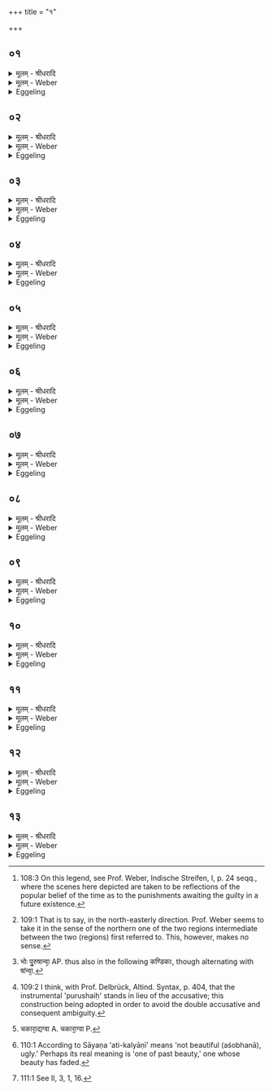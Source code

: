 +++
title = "१"

+++


## ०१
<details><summary>मूलम् - श्रीधरादि</summary>

भृ᳘गुर्ह वै व्वा᳘रुणिः॥  
(र्व्व᳘) व्व᳘रुणम्पित᳘रम्विद्यया᳘ ऽतिमेने त᳘द्ध व्व᳘रुणो व्विदा᳘ञ्चकारा᳘ति वै᳘ मा व्विद्य᳘या मन्यत ऽइ᳘ति॥
</details>

<details><summary>मूलम् - Weber</summary>

भृ᳘गुर्ह वै वा᳘रुणिः॥  
व᳘रुणम् पित᳘रं विद्यया᳘तिमेने त᳘द्ध व᳘रुणो विदां᳘ चकारा᳘तिवै᳘ मा विद्य᳘या मन्यत इ᳘ति॥
</details>

<details><summary>Eggeling</summary>

1. Now, Bhr̥gu, the son of Varuṇa, deemed himself superior to his father Varuṇa in knowledge [^egg_347]. Varuṇa became aware of this: 'He deems himself superior to me in knowledge,' he thought.

[^egg_347]: 108:3 On this legend, see Prof. Weber, Indische Streifen, I, p. 24 seqq., where the scenes here depicted are taken to be reflections of the popular belief of the time as to the punishments awaiting the guilty in a future existence.
</details>

## ०२
<details><summary>मूलम् - श्रीधरादि</summary>

स᳘ होवाच॥  
प्रा᳘ङ्पुत्रक व्व्रजतात्त᳘त्र यत्प᳘श्येत᳘द्दृष्ट्वा᳘ दक्षिणा᳘ व्व्रजतात्त᳘त्र यत्प᳘श्येस्त᳘द्दृष्ट्वा᳘ प्रत्य᳘ग्व्रजतात्त᳘त्र यत्प᳘श्येस्त᳘द्दृष्ट्वो᳘दग्व्रजतात्त᳘त्र यत्प᳘श्येस्त᳘द्दृ᳘ष्ट्वैत᳘योः पू᳘र्व्वयोरु᳘त्तरम᳘न्ववान्तरदेश᳘म्व्रजतात्त᳘त्र यत्प᳘श्येस्त᳘न्म ऽआ᳘चक्षीथा ऽइ᳘ति॥
</details>

<details><summary>मूलम् - Weber</summary>

स᳘ होवाच॥  
प्रा᳘ङ् पुत्रक व्रजतात्त᳘त्र यत्प᳘श्येत᳘द्दृष्ट्वा᳘ दक्षिणा᳘ व्रजतात्त᳘त्र यत्प᳘श्येस्त᳘द्दृष्ट्वा᳘ प्रत्य᳘ग्व्रजतात्त᳘त्र यत्प᳘श्येस्त᳘द्दृष्ट्वो᳘दग्व्रजतात्त᳘त्र यत्प᳘श्येस्त᳘द्दृॗष्ट्वैत᳘योः पू᳘र्वयोरु᳘त्तरम᳘न्ववान्तरदेशं᳘ व्रजतात्त᳘त्र यत्प᳘श्येस्त᳘न्म आ᳘चक्षीथा इ᳘ति॥
</details>

<details><summary>Eggeling</summary>

2. He said, 'Go thou eastward, my boy; and

having seen there what thou shalt see, go thou southwards; and having seen there what thou shalt see, go thou westward; and having seen there what thou shalt see, go thou northward; and having seen there what thou shalt see, go thou toward the northern of those two intermediate quarters in front [^egg_348], and tell me then what thou shalt see there.'

[^egg_348]: 109:1 That is to say, in the north-easterly direction. Prof. Weber seems to take it in the sense of the northern one of the two regions intermediate between the two (regions) first referred to. This, however, makes no sense.
</details>

## ०३
<details><summary>मूलम् - श्रीधरादि</summary>

स᳘ ह त᳘त ऽएव प्राङ्प्र᳘वव्व्राज᳘॥  
(जै᳘) ए᳘दु पु᳘रुषैः पु᳘रुषान्प᳘र्व्वाण्येषाम्पर्व्वशः᳘ सम्व्र᳘श्चम्पर्व्वशो᳘ व्विभ᳘जमानानिदं त᳘वेदम्ममे᳘ति स᳘ होवाच भीष्मं᳘ बत भोः पु᳘रुषान्वा᳘ ऽएतत्पु᳘रुषाः प᳘र्व्वाण्येषाम्पर्व्वशः᳘ सम्व्र᳘श्चम्प᳘र्व्वशो व्व्यभक्षते᳘ति[[!!]] ते᳘ होचुरित्थं वा᳘ ऽइ᳘मे ऽस्मा᳘नमु᳘ष्मिंल्लो᳘के ऽसचन्त ता᳘न्वय᳘मिद᳘मिह प्र᳘तिसचामहा ऽइ᳘ति स᳘ होवाचा᳘स्तीह प्रा᳘यश्चित्ती३रि᳘त्यस्ती᳘ति का᳘ ऽति पिता᳘ ते व्वेदे᳘ति॥
</details>

<details><summary>मूलम् - Weber</summary>

स᳘ ह त᳘त एव प्राङ् प्र᳘वव्राज॥  
ए᳘दु पु᳘रुषैः पु᳘रुषान्प᳘र्वाण्येषाम् पर्वशः᳘ संव्र᳘श्चम् पर्वशो᳘ विभ᳘जमानानिदं त᳘वेदम् ममे᳘ति स᳘ होवाच भीष्म᳘म् बत भोः पु᳘रुषान्न्वा᳘ [^wbr_1] एतत्पु᳘रुषाः प᳘र्वाण्येषाᳫं संव्र᳘श्चम् पर्वशो व्य᳘भक्षते᳘ति ते᳘ होचुरित्थं वा᳘ इॗमेऽस्मा᳘नमु᳘ष्मिंलोॗकेऽसचन्त ता᳘न्वय᳘मिद᳘मिह प्र᳘तिसचामहा इ᳘ति स᳘ होवाचा᳘स्तीह प्रा᳘यश्चित्ती३रि᳘त्यस्ती᳘ति का᳘-ति पिता᳘ ते वेदे᳘ति॥  

[^wbr_1]: भोः पु᳘रुषान्वा᳘ AP. thus also in the following कण्डिकाः, though alternating with षांन्वा᳘.
</details>

<details><summary>Eggeling</summary>

3. He then went forth from thence eastward, and lo, men were dismembering men [^egg_349], hewing off their limbs one by one, and saying, 'This to thee, this to me!' He said, 'Horrible! woe is me! men here have dismembered men, hewing off their limbs one by one!' They replied, 'Thus, indeed, these dealt with us in yonder world, and so we now deal with them in return.' He said, 'Is there no atonement for this?'--'Yes, there is,' they replied.--'What is it?'--'Thy father knows.'

[^egg_349]: 109:2 I think, with Prof. Delbrück, Altind. Syntax, p. 404, that the instrumental 'purushaiḥ' stands in lieu of the accusative; this construction being adopted in order to avoid the double accusative and consequent ambiguity.
</details>

## ०४
<details><summary>मूलम् - श्रीधरादि</summary>

स᳘ ह त᳘त ऽएव᳘ दक्षिणा प्र᳘वव्व्राज᳘॥  
ए᳘दु पु᳘रुषैः पु᳘रुषान्प᳘र्व्वाण्येषाम्पर्व्वशः᳘ सङ्क᳘र्तम्पर्व्व्वशो᳘ व्विभ᳘जमानानिदन्त᳘वेदम्ममे᳘ति स᳘ होवाच भीष्म᳘म्बत भोः पु᳘रुषान्वा᳘ ऽएतत्पु᳘रुषाः प᳘र्व्वाण्येषाम्पर्व्वशः᳘ सङ्क᳘र्तम्पर्व्वशो व्व्यभक्षते᳘ति[[!!]] ते᳘ होचुरित्थम्वा᳘ ऽइमे ऽस्मा᳘नमु᳘ष्मिंल्लो᳘के ऽसचन्त ता᳘न्वय᳘मिद᳘मिह प्र᳘तिसचामहा ऽइ᳘ति स᳘ होवाचा᳘स्तीह प्रा᳘यश्चित्ती३रि᳘त्यस्ती᳘ति का᳘ ऽति पि᳘तैव᳘ ते व्वेदे᳘ति॥
</details>

<details><summary>मूलम् - Weber</summary>

स᳘ ह त᳘त एव᳘ दक्षिणा प्र᳘वव्राज॥  
ए᳘दु पु᳘रुषैः पु᳘रुषान्प᳘र्वाण्येषाम् पर्वशः᳘ संक᳘र्तम् पर्वशो᳘ विभ᳘जमानानिदं त᳘वेदम् ममे᳘ति स᳘ होवाच भीष्म᳘म् बत भोः पु᳘रुषान्न्वा᳘ एतत्पु᳘रुषाः पर्वाण्येषाम् पर्वशः᳘ संक᳘र्तम् पर्वशो व्य᳘भक्षते᳘ति ते᳘ होचुरित्थं वा᳘ इमेऽस्मा᳘नमु᳘ष्मिंलोॗकेऽसचन्त ता᳘न्वय᳘मिद᳘मिह प्र᳘तिसचामहा इ᳘ति स᳘ होवाचा᳘स्तीह प्रा᳘यश्चित्ती३रि᳘त्यस्ती᳘ति का᳘-ति पिॗतैव᳘ ते वेदे᳘ति॥
</details>

<details><summary>Eggeling</summary>

4. He went forth from thence southward, and lo, men were dismembering men, cutting up their limbs one by one, and saying, 'This to thee, this to me!' He said, 'Horrible! woe is me! men here have dismembered men, cutting up their limbs one by one!' They replied, 'Thus, indeed, these dealt with us in yonder world, and so we now deal with them in return.' He said, 'Is there no atonement for this?'--'Yes, there is,' they replied.--'What is it?'--'Thy father knows.'
</details>

## ०५
<details><summary>मूलम् - श्रीधरादि</summary>

स᳘ ह त᳘त ऽएव᳘ प्रत्यङ्प्र᳘वव्व्राज᳘॥  
(जै᳘) ए᳘दु पु᳘रुषैः पु᳘रुषाँस्तूष्णीमा᳘सीनाँस्तूष्णीमा᳘सीनैरद्य᳘मानान्त्स᳘ होवाच भीष्मं᳘ बत भोः पु᳘रुषान्वा᳘ ऽएतत्पु᳘रुषास्तूष्णीमा᳘सीनाँस्तूष्णीमा᳘सीना ऽअदन्ती᳘ति ते᳘ होचुरित्थं वा᳘ इ᳘मे ऽस्मा᳘नमु᳘ष्मिंल्लो᳘के ऽसचन्त ता᳘न्वय᳘मिद᳘मिह प्र᳘तिसचामहा ऽइ᳘ति स᳘ होवाचा᳘स्तीह प्रा᳘यश्चित्ती३रि᳘त्यस्ती᳘ति का᳘ ऽति पि᳘तैव᳘ ते व्वेदे᳘ति॥
</details>

<details><summary>मूलम् - Weber</summary>

स᳘ ह त᳘त एव᳘ प्रत्यङ् प्र᳘वव्राज॥  
ए᳘दु पु᳘रुषैः पु᳘रुषांस्तूष्णीमा᳘सीनांस्तूष्णीमा᳘सीनैरद्य᳘मानान्त्स᳘ होवाच भीष्म᳘म् बत भोः पु᳘रुषान्न्वा᳘ एतत्पु᳘रुषास्तूष्णीमा᳘सीनांस्तूष्णीमा᳘सीना अदन्ती᳘ति ते᳘ होचुरित्थं वा᳘ इॗमेऽस्मा᳘नमु᳘ष्मिंलोॗकेऽसचन्त ता᳘न्वय᳘मिद᳘मिह प्र᳘तिसचामहा इ᳘ति स᳘ होवाचा᳘स्तीह प्रा᳘यश्चित्ती३रि᳘त्यस्ती᳘ति का᳘-ति पिॗतैव᳘ ते वेदे᳘ति॥
</details>

<details><summary>Eggeling</summary>

5. He went forth from thence westward, and lo, men, sitting still, were being eaten by men, sitting still! He said, 'Horrible! woe is me! men, sitting still, are eating men, sitting still!' They replied, 'Thus, indeed, these have dealt with us in yonder world, and so we now deal with them in return.' He said, 'Is there no atonement for this? Yes, there is,' they replied.--'What is it? Thy father knows.'
</details>

## ०६
<details><summary>मूलम् - श्रीधरादि</summary>

स᳘ ह त᳘त ऽएवो᳘दङ्प्र᳘वव्राज᳘॥  
(जै᳘) ए᳘दु पु᳘रुषैः पु᳘रुषानाक्रन्द᳘यत ऽआक्रन्द᳘यद्भिरद्य᳘मानान्त्स᳘ होवाच भीष्म᳘म्बत भोः पु᳘रुषान्वा᳘ ऽएतत्पु᳘रुषा ऽआक्रन्द᳘यत ऽआक्रन्द᳘यन्तो ऽदन्ती᳘ति ते᳘ होचुरित्थम्वा᳘ ऽइ᳘मे ऽस्मा᳘नमु᳘ष्मिंल्लो᳘के ऽसचन्त ता᳘न्वय᳘मिद᳘मिह प्र᳘तिसचामहा ऽइ᳘ति स᳘ होवाचा᳘ ऽस्तीह प्रा᳘यश्चित्ती३रि᳘त्यस्ती᳘ति का᳘ ऽति पि᳘तैव᳘ ते व्वेदे᳘ति॥
</details>

<details><summary>मूलम् - Weber</summary>

स᳘ ह त᳘त एवो᳘दङ् प्र᳘वव्राज॥  
ए᳘दु पु᳘रुषैः पु᳘रुषानाक्रन्द᳘यत आक्रन्द᳘यद्भिरद्य᳘मानान्त्स᳘ होवाच भीष्म᳘म् बत भोः पु᳘रुषान्न्वा᳘ एतत्पु᳘रुषा आक्रन्द᳘यत आक्रन्द᳘यन्तोऽदन्ती᳘ति ते᳘ होचुरित्थं वा᳘ इॗमेऽस्मा᳘नमु᳟॥
</details>

<details><summary>Eggeling</summary>

6. He went forth from thence northward, and lo, men, crying aloud, were being eaten by men, crying aloud! He said, 'Horrible! woe is me! men, crying aloud, here are eating men, crying aloud!' They replied, 'Thus, indeed, these dealt with us in yonder world, and so we now deal with them in return.' He said, 'Is there no atonement for this?'--'Yes, there is,' they replied.--'What is it? Thy father knows.'
</details>

## ०७
<details><summary>मूलम् - श्रीधरादि</summary>

स᳘ ह त᳘त ऽए᳘वैत᳘योः पू᳘र्व्वयोः॥  
(रु᳘) उ᳘त्तरम᳘न्ववान्तरदेशम्प्र᳘वव्राजै᳘दु स्त्रि᳘यौ कल्याणीञ्चा᳘तिकल्याणीञ्च ते ऽअ᳘न्तरेण पु᳘रुषः कृष्णः᳘ पिङ्गाक्षो᳘ दण्ड᳘पाणिस्तस्थौ त᳘ᳫँ᳘ हैनं दृष्ट्वा भी᳘र्व्विवेद स हे᳘त्य स᳘म्विवेश त᳘ᳫँ᳘ ह पि᳘तोवाचा᳘धीष्व स्वाध्यायङ्क᳘स्मान्नु᳘ स्वाध्यायं ना᳘धीष ऽइ᳘ति स᳘ होवाच किम᳘ध्येष्ये न कि᳘ञ्च᳘नास्ती᳘ति त᳘द्ध व्व᳘रुणो व्विदा᳘ञ्चकारा᳘द्र्यग्वा ऽइ᳘ति॥
</details>

<details><summary>मूलम् - Weber</summary>

स᳘ ह त᳘त एॗवैत᳘योः पू᳘र्वयोः॥  
उ᳘त्तरम᳘न्ववान्तरदेशम् प्र᳘वव्राजे᳘दु स्त्रि᳘यौ कल्याणीं चा᳘तिकल्याणीं च ते अ᳘न्तरेण पु᳘रुषः कृष्णः᳘ पिङ्गाक्षो᳘ दण्ड᳘पाणिस्तस्थौ त᳘ᳫं᳘ हैनं दृष्ट्वा भी᳘र्विवेद स हे᳘त्य सं᳘विवेश त᳘ᳫं᳘ ह पिॗतोवाचा᳘धीष्व स्वाध्यायं क᳘स्मान्नु᳘ स्वाध्यायं ना᳘धीष इ᳘ति स᳘ होवाच किम᳘ध्येष्ये न किं᳘ चॗनास्ती᳘ति त᳘द्ध व᳘रुणो विदां᳘ चकारा᳘द्राग्वा [^wbr_2] इ᳘ति॥ 

[^wbr_2]: चकारा᳘द्यग्वा A. चकारा᳘ग्वा P.
</details>

<details><summary>Eggeling</summary>

7. He went forth from thence toward the northern of those two intermediate quarters in front, and lo, there were two women, one beautiful, one over-beautiful [^egg_350]: between them stood a man, black, with yellow eyes, and a staff in his hand. On seeing him, terror seized him, and he went home, and sat down. His father said to him, 'Study thy day's lesson (of scripture): why dost thou not, study thy lesson?' He said, What am I to study? there is nothing whatever.' Then Varuṇa knew, 'He has indeed seen it!

[^egg_350]: 110:1 According to Sāyaṇa 'ati-kalyāṇī' means 'not beautiful (aśobhanā), ugly.' Perhaps its real meaning is 'one of past beauty,' one whose beauty has faded.
</details>

## ०८
<details><summary>मूलम् - श्रीधरादि</summary>

स᳘ होवाच॥  
यान्वै तत्प्रा᳘च्यां दिश्य᳘द्राक्षीः पु᳘रुषैः पु᳘ रुषान्प᳘र्व्वाण्येषाम्पर्व्वशः᳘ सम्व्र᳘श्चं पर्व्वशो᳘ व्विभ᳘जमानानिदं त᳘वेदम्ममे᳘ति व्व᳘नस्प᳘तयो वै ते᳘ ऽअभूवन्त्स यद्व᳘नस्प᳘तीनाᳫँ᳭ समि᳘धमाद᳘धाति ते᳘न व्व᳘नस्प᳘तीन᳘वरुन्धे ते᳘न व्व᳘नस्प᳘तीनां लोकं᳘ जयति॥
</details>

<details><summary>मूलम् - Weber</summary>

स᳘ होवाच॥  
यान्वै तत्प्रा᳘च्यां दिश्य᳘द्राक्षीः पु᳘रुषैः पु᳘ रुषान्प᳘र्वाण्येषाम् पर्वशः᳘ संव्र᳘श्चम् पर्वशो᳘ विभ᳘जमानानिदं त᳘वेदम् ममे᳘ति व᳘नस्प᳘तयो वै ते᳘ अभूवन्त्स यद्व᳘नस्प᳘तीनाᳫं समि᳘धमाद᳘धाति ते᳘न व᳘नस्प᳘तीन᳘वरुन्द्धे ते᳘न व᳘नस्प᳘तीनां लोकं᳘ जयति॥
</details>

<details><summary>Eggeling</summary>

8. He spake, ‘As to those men whom thou

sawest in the eastern region being dismembered by men hewing off their limbs one by one, and saying, "This to thee, this to me!" they were the trees: when one puts fire-wood from trees on (the fire) he subdues the trees, and conquers the world of trees.
</details>

## ०९
<details><summary>मूलम् - श्रीधरादि</summary>

(त्य᳘) अ᳘थ या᳘नेतद्द᳘क्षिणायां दिश्य᳘द्राक्षीः॥  
पु᳘रुषैः पु᳘रुषान्प᳘र्व्वाण्येषाम्पर्व्वशः᳘ सङ्क᳘र्तम्पर्व्वशो᳘ व्विभ᳘जमानानिदं त᳘वेदम्ममे᳘ति पश᳘वो वै ते᳘ ऽअभूवन्त्स यत्प᳘यसा जुहो᳘ति ते᳘न पशून᳘वरुन्धे ते᳘न पशूनां᳘ लोक᳘ञ्जयति॥
</details>

<details><summary>मूलम् - Weber</summary>

अ᳘थ या᳘नेततद्द᳘क्षिणायां दिश्य᳘द्राक्षीः॥  
पु᳘रुषैः पु᳘रुषान्प᳘र्वाण्येषाम् पर्वशः᳘ संक᳘र्तम् पर्वशो᳘ विभ᳘जमानानिदं त᳘वेदम् ममे᳘ति पश᳘वो वै ते᳘ अभूवन्त्स यत्प᳘यसा जुहो᳘ति ते᳘न पशून᳘वरुन्धे ते᳘न पशूनां᳘ लोकं᳘ जयति॥
</details>

<details><summary>Eggeling</summary>

9. ‘And as to those men whom thou sawest in the southern region being dismembered by men cutting up their limbs one by one, and saying, "This to thee, this to me!" they were the cattle; when one makes offering with milk he subdues the cattle, and conquers the world of cattle.
</details>

## १०
<details><summary>मूलम् - श्रीधरादि</summary>

(त्य᳘) अ᳘थ या᳘नेत᳘त्प्रती᳘च्यां दिश्य᳘द्राक्षीः॥  
पुरुषैः[[!!]] पु᳘रुषाँस्तूष्णीमा᳘सीनाँस्तूष्णीमा᳘सीनैरद्य᳘मानानो᳘षधयो वै ता᳘ ऽअभूवन्त्स यत्तृ᳘णेनावज्योत᳘यति तेनौ᳘षधीर᳘वरुन्धे तेनौ᳘षधीनां लोकं᳘ जयति॥
</details>

<details><summary>मूलम् - Weber</summary>

अ᳘थ या᳘नेत᳘त्प्रती᳘च्यां दिश्य᳘द्राक्षीः॥  
पु᳘रुषैः पु᳘रुषांस्तूष्णीमा᳘सीनांस्तूष्णीमा᳘सीनैरद्य᳘मानानो᳘षधयो वै ता᳘ अभूवन्त्स यत्तृ᳘णेनावज्योत᳘यति तेनौ᳘षधीर᳘वरुन्द्धे तेनौ᳘षधीनां लोकं᳘ जयति॥
</details>

<details><summary>Eggeling</summary>

10. ‘And as to those men thou sawest in the western region who, whilst sitting still, were being eaten by men sitting still, they were the herbs: when one illumines (the Agnihotra milk) with a straw [^egg_351], he subdues the herbs, and conquers the world of herbs.

[^egg_351]: 111:1 See II, 3, 1, 16.
</details>

## ११
<details><summary>मूलम् - श्रीधरादि</summary>

(त्य᳘) अ᳘थ या᳘नेतदु᳘दीच्यां दिश्य᳘द्राक्षीः॥  
पु᳘रुषैः पु᳘रुषानाक्रन्द᳘यत ऽआक्रन्द᳘यद्भिरद्य᳘मानाना᳘पो वै ता᳘ ऽअभूवन्त्स य᳘दपः᳘ प्रत्यान᳘यति ते᳘नापो᳘ ऽवरुन्धे ते᳘नापां᳘ लोक᳘ञ्जयति॥
</details>

<details><summary>मूलम् - Weber</summary>

अ᳘थ या᳘नेतदु᳘दीच्यां दिश्य᳘द्राक्षीः॥  
पु᳘रुषैः पु᳘रुषानाक्रन्द᳘यत आक्रन्द᳘यद्भिरद्य᳘मानाना᳘पो वै ता᳘ अभूवन्त्स य᳘दपः᳘ प्रत्यान᳘यति ते᳘नापो᳘ऽवरुन्द्धे ते᳘नापां᳘ लोकं᳘ जयति॥
</details>

<details><summary>Eggeling</summary>

11. ‘And as to those men thou sawest in the northern region who, whilst crying aloud, were being eaten by men crying aloud, they were the waters: when one pours water to (the Agnihotra milk), he subdues the waters, and conquers the world of waters.
</details>

## १२
<details><summary>मूलम् - श्रीधरादि</summary>

(त्य᳘) अ᳘थ ये᳘ ऽएते[[!!]] स्त्रि᳘याव᳘द्राक्षीः॥ 
कल्याणीञ्चा᳘तिकल्याणीञ्च सा या᳘ कल्याणी सा᳘ श्रद्धा स यत्पू᳘र्व्वामा᳘हुतिञ्जुहो᳘ति ते᳘न श्रद्धाम᳘वरुन्धे ते᳘न श्रद्धा᳘ञ्जयत्य᳘थ या᳘ ऽतिकल्याणी सा᳘ ऽश्रद्धा स यदु᳘त्तरामा᳘हुतिञ्जुहो᳘ति तेना᳘श्रद्धाम᳘वरुन्धे तेना᳘श्रद्धा᳘ञ्जयति॥
</details>

<details><summary>मूलम् - Weber</summary>

अ᳘थ ये᳘ एते᳟॥  
स्त्रि᳘याव᳘द्राक्षीः कल्याणीं चा᳘तिकल्याणीं च सा या᳘ कल्याणी सा᳘ श्रद्धा स यत्पू᳘र्वामा᳘हुतिं जुहो᳘ति ते᳘न श्रद्धाम᳘वरुन्द्धे ते᳘न श्रद्धां᳘ जयत्य᳘थ या᳘तिकल्याणी सा᳘श्रद्धा स यदु᳘त्तरामा᳘हुतिं जुहो᳘ति तेना᳘श्रद्धाम᳘वरुन्द्धे तेना᳘श्रद्धां जयति॥
</details>

<details><summary>Eggeling</summary>

12. ‘And as to those two women whom thou sawest, one beautiful and one over-beautiful,--the beautiful one is Belief: when one offers the first libation (of the Agnihotra) he subdues Belief, and conquers Belief; and the over-beautiful one is Unbelief: when one offers the second libation, he subdues Unbelief, and conquers Unbelief.
</details>

## १३
<details><summary>मूलम् - श्रीधरादि</summary>

(त्य᳘) अ᳘थ य᳘ ऽएते॥ 
सो᳘ ऽन्तरेण पु᳘रुषः कृष्णः᳘ पिङ्गाक्षो᳘ दण्ड᳘पाणिर᳘स्थात्क्रो᳘धो वै᳘ सो ऽभूत्स य᳘त्स्रुच्यप᳘[[!!]] आनी᳘य यन्निन᳘यति ते᳘न क्रो᳘धम᳘वरुन्धे ते᳘न क्रो᳘धञ्जयति स य᳘ ऽएवं᳘ व्विद्वा᳘नग्निहोत्र᳘ञ्जुहो᳘ति ते᳘न स᳘र्व्वञ्ज᳘यति स᳘र्व्वम᳘वरुन्धे॥
</details>
<details><summary>मूलम् - Weber</summary>

अ᳘थ य᳘ एने सो᳘ऽन्तरेण पु᳘रुषः॥  
कृष्णः᳘ पिङ्गाक्षो᳘ दण्ड᳘पाणिर᳘स्थात्क्रो᳘धो वैॗ सोऽभूत्स य᳘त्स्रुच्य᳘प᳘ आनी᳘य निन᳘यति ते᳘न क्रो᳘धम᳘वरुन्द्धे ते᳘न क्रो᳘धं जयति स य᳘ एवं᳘ विद्वा᳘नग्निहोत्रं᳘ जुहो᳘ति ते᳘न स᳘र्वं जयति स᳘र्वम᳘वरुन्द्धे॥
</details>
<details><summary>Eggeling</summary>

13. 'And as to the black man with yellow eyes,

who was standing between them with a staff in his hand, he was Wrath: when, having poured water into the spoon, one pours (the libation into the fire), he subdues Wrath, and conquers Wrath; and, verily, whosoever, knowing this, offers the Agnihotra, thereby conquers everything, and subdues everything.'
</details>

